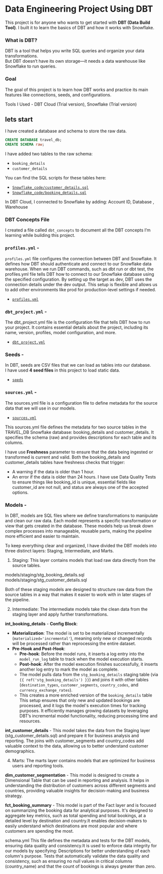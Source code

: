 # Data Engineering Project Using DBT

This project is for anyone who wants to get started with **DBT (Data Build Tool)**.  I built it to learn the basics of DBT and how it works with Snowflake.

### What is DBT?  
DBT is a tool that helps you write SQL queries and organize your data transformations.  
But DBT doesn’t have its own storage—it needs a data warehouse like Snowflake to run queries.

### Goal  
The goal of this project is to learn how DBT works and practice its main features like connections, seeds, and configurations.

Tools I Used  - DBT Cloud (Trial version), Snowflake (Trial version) 

## lets start 
I have created a database and schema to store the raw data.  

```sql
CREATE DATABASE travel_db;  
CREATE SCHEMA raw;
``` 
I have added two tables to the raw schema:  

- `booking_details`  
- `customer_details`  

You can find the SQL scripts for these tables here:  
- [`Snowflake_code/customer_details.sql`](./Snowflake_code/customer_details.sql)  
- [`Snowflake_code/booking_details.sql`](./Snowflake_code/booking_details.sql)  

In DBT Cloud, I connected to Snowflake by adding:  Account ID, Database , Warehouse

### DBT Concepts File  
I created a file called `dbt_concepts` to document all the DBT concepts I’m learning while building this project.  

### `profiles.yml` -

`profiles.yml` file configures the connection between DBT and Snowflake. It defines how DBT should authenticate and connect to our Snowflake data warehouse.
When we run DBT commands, such as dbt run or dbt test, the profiles.yml file tells DBT how to connect to our Snowflake database using the specified configuration. By setting up the target as dev, DBT uses the connection details under the dev output.
This setup is flexible and allows us to add other environments like prod for production-level settings if needed.
- [`profiles.yml`](dbt/profiles.yml)


### `dbt_project.yml` -
The dbt_project.yml file is the configuration file that tells DBT how to run your project. It contains essential details about the project, including its name, version, profiles, model configuration, and more.
- [`dbt_project.yml`](dbt/dbt_project.yml)

### Seeds - 
In DBT, seeds are CSV files that we can load as tables into our database.  
I have used **4 seed files** in this project to load static data. 
- [`seeds`](dbt/seeds)

### `sources.yml` -
The sources.yml file is a configuration file to define metadata for the source data that we will use in our models. 
- [`sources.yml`](dbt/models/sources.yml)
  
This sources.yml file defines the metadata for two source tables in the TRAVEL_DB Snowflake database: booking_details and customer_details. It specifies the schema (raw) and provides descriptions for each table and its columns.

I have use **Freshness** parameter to ensure that the data being ingested or transformed is current and valid. Both the booking_details and customer_details tables have freshness checks that trigger:
  - A warning if the data is older than 1 hour.
  - An error if the data is older than 24 hours.
I have use Data Quality Tests to ensure things like booking_id is unique, essential fields like customer_id are not null, and status are always one of the accepted options.

### Models -
In DBT, models are SQL files where we define transformations to manipulate and clean our raw data. Each model represents a specific transformation or view that gets created in the database. These models help us break down complex processes into manageable, reusable parts, making the pipeline more efficient and easier to maintain.

To keep everything clear and organized, I have divided the DBT models into three distinct layers: Staging, Intermediate, and Marts.

1. Staging:
This layer contains models that load raw data directly from the source tables.

models/staging/stg_booking_details.sql
models/staging/stg_customer_details.sql

Both of these staging models are designed to structure raw data from the source tables in a way that makes it easier to work with in later stages of the pipeline.


2. Intermediate:
The intermediate models take the clean data from the staging layer and apply further transformations.

**int_booking_details** -
**Config Block**:
- **Materialization**: The model is set to be materialized incrementally (`materialized='incremental'`), meaning only new or changed records will be processed rather than reprocessing the entire dataset.
- **Pre-Hook and Post-Hook**: 
  - **Pre-hook**: Before the model runs, it inserts a log entry into the `model_run_log` table to track when the model execution starts.
  - **Post-hook**: After the model execution finishes successfully, it inserts another log entry to mark the model as complete.
   - The model pulls data from the `stg_booking_details` staging table (via `{{ ref('stg_booking_details') }}`) and joins it with other tables (`destination_types`, `customer_segments`, `country_codes`, and `currency_exchange_rates`).
   - This creates a more enriched version of the `booking_details` table
This setup ensures that only new and updated bookings are processed, and it logs the model's execution times for tracking purposes. It efficiently manages growing datasets by leveraging DBT’s incremental model functionality, reducing processing time and resources.

**int_customer_details** -
This model takes the data from the Staging layer (stg_customer_details.sql) and prepare it for business analysis and reporting. The joins with customer_segments and country_codes add valuable context to the data, allowing us to better understand customer demographics.

4. Marts:
The marts layer contains models that are optimized for business users and reporting tools.

**dim_customer_segmentation** -
This model is designed to create a Dimensional Table that can be used in reporting and analysis. It helps in understanding the distribution of customers across different segments and countries, providing valuable insights for decision-making and business strategy.

**fct_booking_summary** -
This model is part of the Fact layer and is focused on summarizing the booking data for analytical purposes. It's designed to aggregate key metrics, such as total spending and total bookings, at a detailed level by destination and country.It enables decision-makers to easily understand which destinations are most popular and where customers are spending the most.

schema.yml
This file defines the metadata and tests for the DBT models, ensuring data quality and consistency.It is used to enforce data integrity for our models by specifying:
Descriptions for better understanding of each column's purpose.
Tests that automatically validate the data quality and consistency, such as ensuring no null values in critical columns (country_name) and that the count of bookings is always greater than zero.









